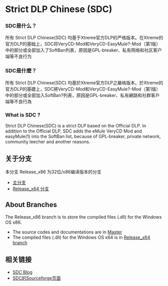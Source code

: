 ﻿Strict DLP Chinese (SDC)
=====
### SDC是什么？
所有 Strict DLP Chinese(SDC) 均基于Xtreme官方DLP的严格版本。在Xtreme的官方DLP的基础上，SDC将VeryCD-Mod和VeryCD-EasyMule?-Mod（第1版）中的部分或全部加入了SoftBan列表，原因是GPL-breaker、私有网络和社区客户端等不良行为

### SDC是什麼？
所有 Strict DLP Chinese(SDC) 均基於Xtreme官方DLP之嚴格版本。於Xtreme的官方DLP的基礎上，SDC將VeryCD-Mod和VeryCD-EasyMule?-Mod（第1版）中的部分或全部加入SoftBan?列表，原因是GPL-breaker、私有網路和社群客戶端等不良行為

### What is SDC ?
Strict DLP Chinese(SDC) is a strict DLP based on the Official DLP. In addition to the Official DLP, SDC adds the eMule VeryCD Mod and easyMule(1) into the SoftBan list, because of GPL-breaker, private network, community leecher and another reasons.

关于分支
-----
本分支 Release_x86 为32位/x86编译版本的分支
* [主分支](https://github.com/chengr28/specialdlp)<br />
* [Release_x64 分支](https://github.com/chengr28/specialdlp/tree/Release_x64)<br />

About Branches
-----
The Release_x86 branch is to store the compiled files (.dll) for the Windows OS x86.
* The source codes and documentations are in [Master](https://github.com/chengr28/specialdlp)<br />
* The complied files (.dll) for the Windows OS x64 is in [Release_x64 branch](https://github.com/chengr28/specialdlp/tree/Release_x64)<br />

相关链接
-----
* [SDC Blog](http://blog.sdlpc.net)<br />
* [SDC的Sourceforge页面](http://sourceforge.net/projects/specialdlp)<br />